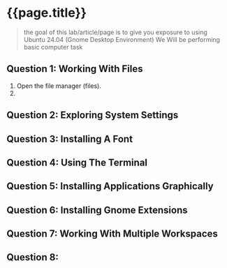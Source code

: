 

# {{page.title}}

> the goal of this lab/article/page is to give you exposure to using Ubuntu 24.04 (Gnome Desktop Environment)
> We Will be performing basic computer task

## Question 1: Working With Files
1. Open the file manager (files).
2. 


## Question 2: Exploring System Settings

## Question 3: Installing A Font

## Question 4: Using The Terminal

## Question 5: Installing Applications Graphically 

## Question 6: Installing Gnome Extensions

## Question 7: Working With Multiple Workspaces

## Question 8: 